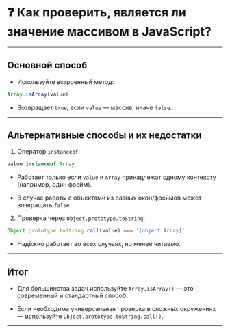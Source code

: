 # ❓ Как проверить, является ли значение массивом в JavaScript?

---

## Основной способ

- Используйте встроенный метод:

```js
Array.isArray(value)
```

- Возвращает `true`, если `value` — массив, иначе `false`.

---

## Альтернативные способы и их недостатки

1. Оператор `instanceof`:

```js
value instanceof Array
```

- Работает только если `value` и `Array` принадлежат одному контексту (например, один фрейм).

- В случае работы с объектами из разных окон/фреймов может возвращать `false`.

2. Проверка через `Object.prototype.toString`:

```js
Object.prototype.toString.call(value) === '[object Array]'
```

- Надёжно работает во всех случаях, но менее читаемо.

---

## Итог

- Для большинства задач используйте `Array.isArray()` — это современный и стандартный способ.

- Если необходима универсальная проверка в сложных окружениях — используйте `Object.prototype.toString.call()`.

---
